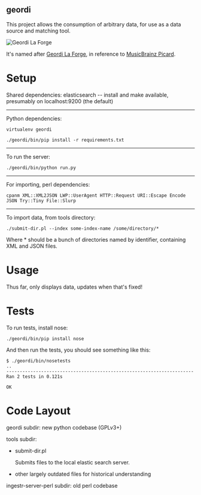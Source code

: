 geordi
-------

This project allows the consumption of arbitrary data, for use as a data source and matching tool.

![Geordi La Forge](http://images1.wikia.nocookie.net/__cb20120205164005/memoryalpha/en/images/thumb/d/d9/Geordi_La_Forge_2368.jpg/158px-Geordi_La_Forge_2368.jpg)

It's named after [Geordi La Forge](http://en.memory-alpha.org/wiki/Geordi_La_Forge), in reference to [MusicBrainz Picard](https://github.com/musicbrainz/picard).

Setup
=====

Shared dependencies: elasticsearch -- install and make available, presumably on localhost:9200 (the default)

----

Python dependencies:

`virtualenv geordi`

`./geordi/bin/pip install -r requirements.txt`

----

To run the server:

`./geordi/bin/python run.py`

----

For importing, perl dependencies:

`cpanm XML::XML2JSON LWP::UserAgent HTTP::Request URI::Escape Encode JSON Try::Tiny File::Slurp`

----

To import data, from tools directory:

`./submit-dir.pl --index some-index-name /some/directory/*`

Where * should be a bunch of directories named by identifier, containing XML and JSON files.

Usage
=====

Thus far, only displays data, updates when that's fixed!


Tests
=====

To run tests, install nose:

`./geordi/bin/pip install nose`

And then run the tests, you should see something like this:

    $ ./geordi/bin/nosetests
    ..
    ----------------------------------------------------------------------
    Ran 2 tests in 0.121s
    
    OK


Code Layout
===========

geordi subdir: new python codebase (GPLv3+)

tools subdir:

 * submit-dir.pl

    Submits files to the local elastic search server.

 * other largely outdated files for historical understanding

ingestr-server-perl subdir: old perl codebase

